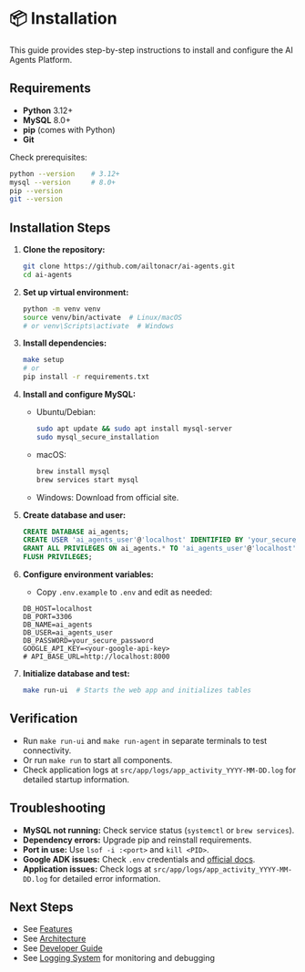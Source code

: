 # 📦 Installation

This guide provides step-by-step instructions to install and configure the AI Agents Platform.

## Requirements
- **Python** 3.12+
- **MySQL** 8.0+
- **pip** (comes with Python)
- **Git**

Check prerequisites:
```bash
python --version    # 3.12+
mysql --version     # 8.0+
pip --version
git --version
```

## Installation Steps

1. **Clone the repository:**
   ```bash
   git clone https://github.com/ailtonacr/ai-agents.git
   cd ai-agents
   ```
2. **Set up virtual environment:**
   ```bash
   python -m venv venv
   source venv/bin/activate  # Linux/macOS
   # or venv\Scripts\activate  # Windows
   ```
3. **Install dependencies:**
   ```bash
   make setup
   # or
   pip install -r requirements.txt
   ```
4. **Install and configure MySQL:**
   - Ubuntu/Debian:
     ```bash
     sudo apt update && sudo apt install mysql-server
     sudo mysql_secure_installation
     ```
   - macOS:
     ```bash
     brew install mysql
     brew services start mysql
     ```
   - Windows: Download from official site.

5. **Create database and user:**
   ```sql
   CREATE DATABASE ai_agents;
   CREATE USER 'ai_agents_user'@'localhost' IDENTIFIED BY 'your_secure_password';
   GRANT ALL PRIVILEGES ON ai_agents.* TO 'ai_agents_user'@'localhost';
   FLUSH PRIVILEGES;
   ```
6. **Configure environment variables:**
   - Copy `.env.example` to `.env` and edit as needed:
   ```env
   DB_HOST=localhost
   DB_PORT=3306
   DB_NAME=ai_agents
   DB_USER=ai_agents_user
   DB_PASSWORD=your_secure_password
   GOOGLE_API_KEY=<your-google-api-key>
   # API_BASE_URL=http://localhost:8000
   ```
7. **Initialize database and test:**
   ```bash
   make run-ui  # Starts the web app and initializes tables
   ```

## Verification
- Run `make run-ui` and `make run-agent` in separate terminals to test connectivity.
- Or run `make run` to start all components.
- Check application logs at `src/app/logs/app_activity_YYYY-MM-DD.log` for detailed startup information.

## Troubleshooting
- **MySQL not running:** Check service status (`systemctl` or `brew services`).
- **Dependency errors:** Upgrade pip and reinstall requirements.
- **Port in use:** Use `lsof -i :<port>` and `kill <PID>`.
- **Google ADK issues:** Check `.env` credentials and [official docs](https://google.github.io/adk-docs/).
- **Application issues:** Check logs at `src/app/logs/app_activity_YYYY-MM-DD.log` for detailed error information.

## Next Steps
- See [Features](features.md)
- See [Architecture](architecture.md)
- See [Developer Guide](development.md)
- See [Logging System](logging.md) for monitoring and debugging
